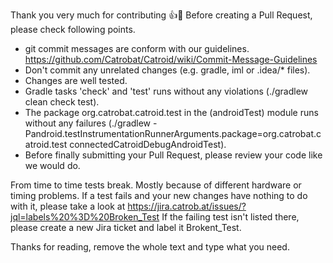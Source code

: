 Thank you very much for contributing :+1::tada: Before creating a Pull Request, please check following points.

* git commit messages are conform with our guidelines. https://github.com/Catrobat/Catroid/wiki/Commit-Message-Guidelines
* Don't commit any unrelated changes (e.g. gradle, iml or .idea/* files).
* Changes are well tested.
* Gradle tasks 'check' and 'test' runs without any violations (./gradlew clean check test).
* The package org.catrobat.catroid.test in the (androidTest) module runs without any failures (./gradlew -Pandroid.testInstrumentationRunnerArguments.package=org.catrobat.catroid.test connectedCatroidDebugAndroidTest).
* Before finally submitting your Pull Request, please review your code like we would do.

From time to time tests break. Mostly because of different hardware or timing problems. If a test fails and your new changes have nothing to do with it, please take a look at https://jira.catrob.at/issues/?jql=labels%20%3D%20Broken_Test If the failing test isn't listed there, please create a new Jira ticket and label it Brokent_Test.

Thanks for reading, remove the whole text and type what you need.
